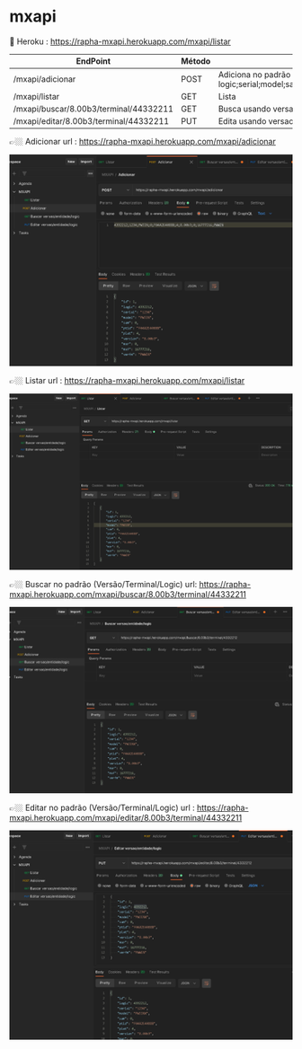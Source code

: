 # mxapi

🚀 Heroku : https://rapha-mxapi.herokuapp.com/mxapi/listar

| EndPoint  | Método | Ação |
| --------------- | --------------- | --------------- |
| /mxapi/adicionar | POST | Adiciona no padrão logic;serial;model;sam;ptid;plat;version;mxr;mxf;verfm |
| /mxapi/listar | GET| Lista |
| /mxapi/buscar/8.00b3/terminal/44332211| GET | Busca usando versao e logic |
| /mxapi/editar/8.00b3/terminal/44332211| PUT | Edita usando versao e logic |


👉🏼 Adicionar
url : https://rapha-mxapi.herokuapp.com/mxapi/adicionar

![alt text](https://github.com/Rapha1010/mxapi/blob/main/imgreadme/adicionar.PNG?raw=true)

👉🏼 Listar 
url : https://rapha-mxapi.herokuapp.com/mxapi/listar

![alt text](https://github.com/Rapha1010/mxapi/blob/main/imgreadme/listar.PNG?raw=true)

👉🏼 Buscar no padrão (Versão/Terminal/Logic)
url: https://rapha-mxapi.herokuapp.com/mxapi/buscar/8.00b3/terminal/44332211

![alt text](https://github.com/Rapha1010/mxapi/blob/main/imgreadme/buscar.PNG?raw=true)

👉🏼 Editar no padrão (Versão/Terminal/Logic)
url : https://rapha-mxapi.herokuapp.com/mxapi/editar/8.00b3/terminal/44332211

![alt text](https://github.com/Rapha1010/mxapi/blob/main/imgreadme/editar.PNG?raw=true)
